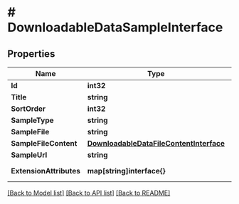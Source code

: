 # # DownloadableDataSampleInterface


## Properties 


Name | Type | Description | Notes
------------ | ------------- | ------------- | -------------
**Id**| **int32** | Sample(or link) id  | [optional]
**Title**| **string** | Title  |
**SortOrder**| **int32** | Order index for sample  |
**SampleType**| **string** |   |
**SampleFile**| **string** | relative file path  | [optional]
**SampleFileContent**| [**DownloadableDataFileContentInterface**](DownloadableDataFileContentInterface.md) |   | [optional]
**SampleUrl**| **string** | file URL  | [optional]
**ExtensionAttributes**| **map[string]interface{}** | ExtensionInterface class for @see \\Magento\\Downloadable\\Api\\Data\\SampleInterface  | [optional]


[[Back to Model list]](../../README.md#models) [[Back to API list]](../../README.md#endpoints) [[Back to README]](../../README.md)

